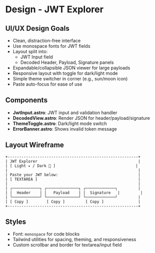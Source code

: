
# Design - JWT Explorer

## UI/UX Design Goals

- Clean, distraction-free interface
- Use monospace fonts for JWT fields
- Layout split into:
  - JWT Input field
  - Decoded Header, Payload, Signature panels
- Expandable/collapsible JSON viewer for large payloads
- Responsive layout with toggle for dark/light mode
- Simple theme switcher in corner (e.g., sun/moon icon)
- Paste auto-focus for ease of use

## Components

- **JwtInput.astro**: JWT input and validation handler
- **DecodedView.astro**: Render JSON for header/payload/signature
- **ThemeToggle.astro**: Dark/light mode switch
- **ErrorBanner.astro**: Shows invalid token message

## Layout Wireframe

```
+---------------------------------------------------------+
| JWT Explorer                                            |
| [ Light ⭑ / Dark 🌙 ]                                   |
|                                                         |
| Paste your JWT below:                                   |
| [ TEXTAREA ]                                            |
|                                                         |
| ┌────────────┐ ┌──────────────┐ ┌─────────────┐         |
| |  Header    | |   Payload    | |  Signature   |         |
| └────────────┘ └──────────────┘ └─────────────┘         |
| [ Copy ]        [ Copy ]         [ Copy ]               |
+---------------------------------------------------------+
```

## Styles

- Font: `monospace` for code blocks
- Tailwind utilities for spacing, theming, and responsiveness
- Custom scrollbar and border for textarea/input field
